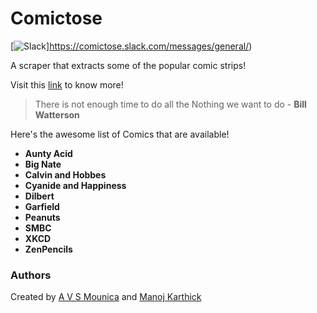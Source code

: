# Comictose
[![Slack](https://bootstrap-slack.herokuapp.com/badge.svg)]https://comictose.slack.com/messages/general/)

A scraper that extracts some of the popular comic strips!

Visit this [link](https://manojkarthick.github.io/comictose/) to know more!

> There is not enough time to do all the Nothing we want to do - **Bill Watterson**

Here's the awesome list of Comics that are available!
* **Aunty Acid** 
* **Big Nate** 
* **Calvin and Hobbes** 
* **Cyanide and Happiness** 
* **Dilbert** 
* **Garfield**
* **Peanuts** 
* **SMBC** 
* **XKCD** 
* **ZenPencils** 


### Authors
Created by [A V S Mounica](https://github.com/avsmounica) and [Manoj Karthick](https://github.com/manojkarthick)
